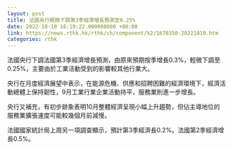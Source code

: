 ```yaml
---
layout: post
title: 法國央行輕微下調第3季經濟增長預測至0.25%
date: 2022-10-10 16:19:22.000000000 +08:00
link: https://news.rthk.hk/rthk/ch/component/k2/1670350-20221010.htm
categories: rthk
---
```


法國央行下調法國第3季經濟增長預測，由原來預期按季增長0.3%，輕微下調至0.25%，主要由於工業活動受到的影響較其他行業大。

央行在月度經濟展望中表示，在能源危機、供應和招聘困難的經濟環境下，經濟活動總體上保持韌性，9月工業行業企業活動持平，服務業則進一步增長。

央行又補充，有初步跡象表明10月整體經濟呈現小幅上升趨勢，但佔主導地位的服務業擴張速度可能較幾個月前減慢。

法國國家統計局上周另一項調查顯示，預計第3季經濟長0.2%。法國第2季經濟增長0.5%。
